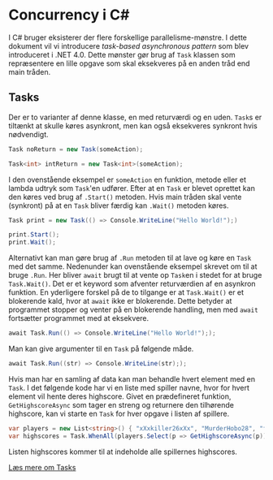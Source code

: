 # Concurrency i C#
I C# bruger eksisterer der flere forskellige parallelisme-mønstre. I dette dokument vil vi introducere _task-based asynchronous pattern_ som blev introduceret i .NET 4.0. Dette mønster gør brug af `Task` klassen som repræsentere en lille opgave som skal eksekveres på en anden tråd end main tråden.

## Tasks
Der er to varianter af denne klasse, en med returværdi og en uden. `Task`s er tiltænkt at skulle køres asynkront, men kan også eksekveres synkront hvis nødvendigt.
```csharp
Task noReturn = new Task(someAction);

Task<int> intReturn = new Task<int>(someAction);
```
I den ovenstående eksempel er `someAction` en funktion, metode eller et lambda udtryk som `Task`'en udfører. Efter at en `Task` er blevet oprettet kan den køres ved brug af `.Start()` metoden. Hvis main tråden skal vente (synkront) på at en `Task` bliver færdig kan `.Wait()` metoden køres.
```csharp
Task print = new Task(() => Console.WriteLine("Hello World!");)

print.Start();
print.Wait();
```
Alternativt kan man gøre brug af `.Run` metoden til at lave og køre en `Task` med det samme. Nedenunder kan ovenstående eksempel skrevet om til at bruge `.Run`. Her bliver `await` brugt til at vente op `Task`en i stedet for at bruge `Task.Wait()`. Det er et keyword som afventer returværdien af en asynkron funktion. En yderligere forskel på de to tilgange er at `Task.Wait()` er et blokerende kald, hvor at `await` ikke er blokerende. Dette betyder at programmet stopper og venter på en blokerende handling, men med `await` fortsætter programmet med at eksekvere.
```csharp
await Task.Run(() => Console.WriteLine("Hello World!"););
```
Man kan give argumenter til en `Task` på følgende måde.
```csharp
await Task.Run((str) => Console.WriteLine(str););
```
Hvis man har en samling af data kan man behandle hvert element med en `Task`. I det følgende kode har vi en liste med spiller navne, hvor for hvert element vil hente deres highscore. Givet en prædefineret funktion, `GetHighscoreAsync` som tager en streng og returnere den tilhørende highscore, kan vi starte en `Task` for hver opgave i listen af spillere.
```csharp
var players = new List<string>() { "xXxkiller26xXx", "MurderHobo28", "fighter98" }
var highscores = Task.WhenAll(players.Select(p => GetHighscoreAsync(p)));
```
Listen highscores kommer til at indeholde alle spillernes highscores.

<div class="note-box">
  <a href="https://docs.microsoft.com/en-us/dotnet/api/system.threading.tasks.task?view=netstandard-2.0">Læs mere om Tasks</a>
</div>
